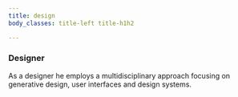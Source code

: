 ```yaml
---
title: design
body_classes: title-left title-h1h2

---
```

### Designer
As a designer he employs a multidisciplinary approach focusing on generative design, user interfaces and design systems. 
